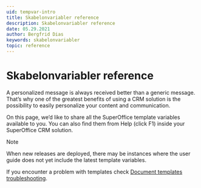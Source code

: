 ```yaml
---
uid: tempvar-intro
title: Skabelonvariabler reference
description: Skabelonvariabler reference
date: 05.29.2021
author: Bergfrid Dias
keywords: skabelonvariabler
topic: reference
---
```


# Skabelonvariabler reference

A personalized message is always received better than a generic message. That’s why one of the greatest benefits of using a CRM solution is the possibility to easily personalize your content and communication.

On this page, we’d like to share all the SuperOffice template variables available to you. You can also find them from Help (click F1) inside your SuperOffice CRM solution.

> [!NOTE]
> When new releases are deployed, there may be instances where the user guide does not yet include the latest template variables.

If you encounter a problem with templates check [Document templates troubleshooting][2].

<!-- Referenced links -->
[2]: ../learn/troubleshooting.md
